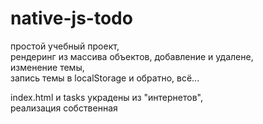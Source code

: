 # native-js-todo
 простой учебный проект,  
 рендеринг из массива объектов, добавление и удалене,  
 изменение темы,  
 запись темы в localStorage и обратно,
 всё...

 index.html и tasks украдены из "интернетов",  
 реализация собственная
